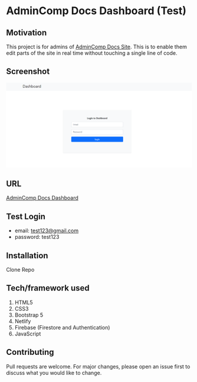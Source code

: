 # AdminComp Docs Dashboard (Test)

## Motivation

This project is for admins of [AdminComp Docs Site](https://zen-ptolemy-6bcc40.netlify.app/). This is to enable them edit parts of the site in real time without touching a single line of code.

## Screenshot

[![AdminComp Docs Dashboard](img/db.PNG "AdminComp Docs Dashboard")]()

## URL

[AdminComp Docs Dashboard](https://goofy-turing-ea6310.netlify.app/)

## Test Login

- email: test123@gmail.com
- password: test123

## Installation

Clone Repo

## Tech/framework used

1. HTML5
2. CSS3
3. Bootstrap 5
4. Netlify
5. Firebase (Firestore and Authentication)
6. JavaScript

## Contributing

Pull requests are welcome. For major changes, please open an issue first to discuss what you would like to change.
